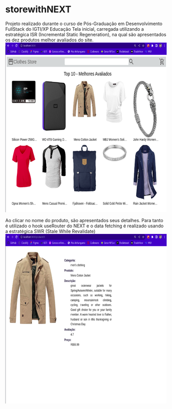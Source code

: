 # storewithNEXT
Projeto realizado durante o curso de Pós-Graduação em Desenvolvimento FullStack do IGTI/XP Educação
Tela inicial, carregada utilizando a estratégica ISR (Incremental Static Regeneration), na qual são apresentados os dez produtos melhor avaliados do site.
<img width="850" height="530" src="storewithnext-app/public/pictures/storewithNEXT.png"/>

Ao clicar no nome do produto, são apresentados seus detalhes. Para tanto é utilizado o hook useRouter do NEXT e o data fetching é realizado usando a estratégica SWR (Stale While Revalidate)
<img width="850" height="530" src="storewithnext-app/public/pictures/Details.png"/>
